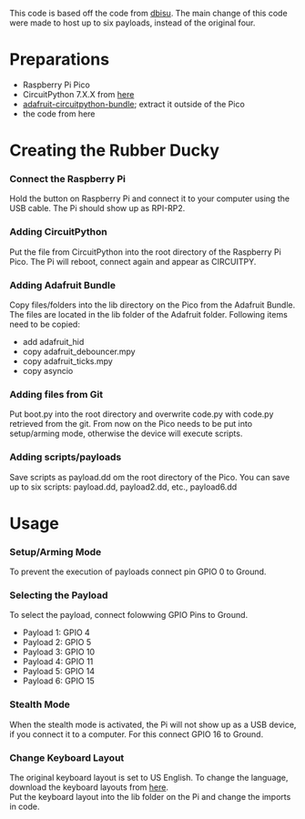 This code is based off the code from [dbisu](https://github.com/dbisu/pico-ducky). The main change of this code were made to host up to six payloads, instead of the original four.

# Preparations
- Raspberry Pi Pico
- CircuitPython 7.X.X from [here](https://circuitpython.org/board/raspberry_pi_pico/)
- [adafruit-circuitpython-bundle](https://github.com/adafruit/Adafruit_CircuitPython_Bundle/releases/latest); extract it outside of the Pico
- the code from here

# Creating the Rubber Ducky

### Connect the Raspberry Pi
Hold the button on Raspberry Pi and connect it to your computer using the USB cable. The Pi should show up as RPI-RP2. 

### Adding CircuitPython
Put the file from CircuitPython into the root directory of the Raspberry Pi Pico. The Pi will reboot, connect again and appear as CIRCUITPY. 

### Adding Adafruit Bundle
Copy files/folders into the lib directory on the Pico from the Adafruit Bundle. The files are located in the lib folder of the Adafruit folder.
Following items need to be copied: 
- add adafruit_hid
- copy adafruit_debouncer.mpy
- copy adafruit_ticks.mpy
- copy asyncio

### Adding files from Git
Put boot.py into the root directory and overwrite code.py with code.py retrieved from the git.
From now on the Pico needs to be put into setup/arming mode, otherwise the device will execute scripts. 

### Adding scripts/payloads
Save scripts as payload.dd om the root directory of the Pico.
You can save up to six scripts: payload.dd, payload2.dd, etc., payload6.dd

# Usage

### Setup/Arming Mode
To prevent the execution of payloads connect pin GPIO 0 to Ground.

### Selecting the Payload
To select the payload, connect folowwing GPIO Pins to Ground.
- Payload 1: GPIO 4
- Payload 2: GPIO 5
- Payload 3: GPIO 10
- Payload 4: GPIO 11 
- Payload 5: GPIO 14
- Payload 6: GPIO 15

### Stealth Mode
When the stealth mode is activated, the Pi will not show up as a USB device, if you connect it to a computer. For this connect GPIO 16 to Ground.

### Change Keyboard Layout
The original keyboard layout is set to US English. To change the language, download the keyboard layouts from [here](https://github.com/Neradoc/Circuitpython_Keyboard_Layouts/releases/tag/20221209).<br>
Put the keyboard layout into the lib folder on the Pi and change the imports in code.
